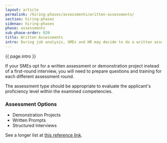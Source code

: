 ```yaml
---
layout: article
permalink: /hiring-phases/assessments/written-assessments/
section: hiring-phases
sidenav: hiring-phases
phase: assessments
sub-phase-order: 020
title: Written Assessments
intro: During job analysis, SMEs and HR may decide to do a written assessment or demonstration project instead of a first-round interview.
---
```


<p class="usa-intro">
  {{ page.intro }}
</p>

If your SMEs opt for a written assessment or demonstration project instead of a first-round interview, you will need to prepare questions and training for each different assessment round.

The assessment type should be appropriate to evaluate the applicant's proficiency level within the examined competencies.

### Assessment Options

- Demonstration Projects
- Written Prompts
- Structured Interviews

See a longer list at [this reference link](https://www.opm.gov/policy-data-oversight/assessment-and-selection/other-assessment-methods/).
